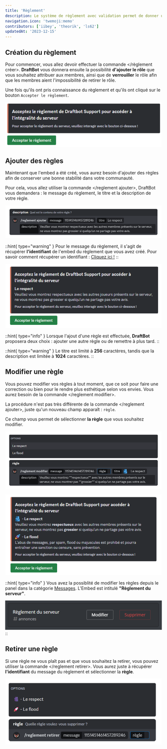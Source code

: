 ```yaml
---
title: 'Règlement'
description: Le système de règlement avec validation permet de donner un rôle aux nouveaux arrivants une fois qu'ils ont pris connaissance et accepté des règles du serveur.
navigation.icon: 'twemoji:memo'
contributors: ['iibey', 'theorik', 'ls62']
updatedAt: '2023-12-15'
---
```


## Création du règlement

Pour commencer, vous allez devoir effectuer la commande \</règlement créer>. **DraftBot** vous donnera ensuite la possibilité **d'ajouter le rôle** que vous souhaitez attribuer aux membres, ainsi que de **verrouiller** le rôle afin que les membres aient l'impossibilité de retirer le rôle.

Une fois qu'ils ont pris connaissance du règlement et qu'ils ont cliqué sur le bouton `Accepter le règlement`.

![Résultat de la commande /reglement créer](../assets/reglement/rules-create.png)

## Ajouter des règles

Maintenant que l'embed a été créé, vous aurez besoin d'ajouter des règles afin de conserver une bonne stabilité dans votre communauté.

Pour cela, vous allez utiliser la commande \</reglement ajouter>, DraftBot vous demandera : le message du règlement, le titre et la description de votre règle.

![Aperçu de la commande /reglement ajouter](../assets/reglement/rules-add-1.png)

::hint{ type="warning" }
  Pour le message du règlement, il s'agit de récupérer **l'identifiant** de l'embed du règlement que vous avez créé.
  Pour savoir comment récupérer un identifiant : [Cliquez ici !](/docs/autres/recuperer-un-identifiant#identifiant-dun-message)
::

![Résultat d'ajout d'une règle](../assets/reglement/rules-add-2.png)

::hint{ type="info" }
  Lorsque l'ajout d'une règle est effectuée, **DraftBot** proposera deux choix : ajouter une autre règle ou de remettre à plus tard.
::

::hint{ type="warning" }
  Le titre est limité à **256** caractères, tandis que la description est limitée à **1024** caractères.
::

## Modifier une règle

Vous pouvez modifier vos règles à tout moment, que ce soit pour faire une correction ou bien pour le rendre plus esthétique selon vos envies. Vous aurez besoin de la commande \</reglement modifier>.

La procédure n'est pas très différente de la commande \</reglement ajouter>, juste qu'un nouveau champ apparaît : `règle`.

Ce champ vous permet de sélectionner **la règle** que vous souhaitez modifier.

![Aperçu de la commande /reglement modifier](../assets/reglement/rules-modify.png)

![Résultat de la modification d'une règle](../assets/reglement/rules-modify-2.png)

::hint{ type="info" }
  Vous avez la possiblité de modifier les règles depuis le panel dans la catégorie [Messages](/dashboard/first/messages). L'Embed est intitulé **"Règlement du serveur"**.

  ![Aperçu du panel dans la catégorie Messages](../assets/reglement/panel_reglement.png)
::

## Retirer une règle

Si une règle ne vous plaît pas et que vous souhaitez la retirer, vous pouvez utiliser la commande \</reglement retirer>. Vous aurez juste à récupérer **l'identifiant** du message du règlement et sélectionner la **règle**.

![Aperçu de la commande /reglement retirer](../assets/reglement/rules-remove.png)


